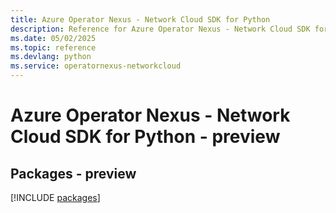 ```yaml
---
title: Azure Operator Nexus - Network Cloud SDK for Python
description: Reference for Azure Operator Nexus - Network Cloud SDK for Python
ms.date: 05/02/2025
ms.topic: reference
ms.devlang: python
ms.service: operatornexus-networkcloud
---
```

# Azure Operator Nexus - Network Cloud SDK for Python - preview
## Packages - preview
[!INCLUDE [packages](operator-nexus---network-cloud-index.md)]